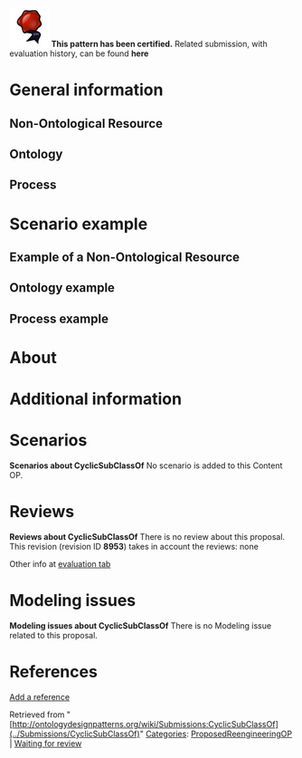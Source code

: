 [![](../images/thumb/b/b5/Certified.png/70px-Certified.png)](../Image/Certified.png "Certified.png") __This pattern has been certified.__
Related submission, with evaluation history, can be found __here__





#  General information


  




##  Non-Ontological Resource


  




##  Ontology


  




##  Process


  




#  Scenario example


  




##  Example of a Non-Ontological Resource


  




##  Ontology example


  




##  Process example


  




#  About


#  Additional information


#  Scenarios



__Scenarios about CyclicSubClassOf__
No scenario is added to this Content OP.




#  Reviews



__Reviews about CyclicSubClassOf__
There is no review about this proposal.
This revision (revision ID __8953__) takes in account the reviews: none


Other info at [evaluation tab](http://ontologydesignpatterns.org/wiki/index.php?title=Submissions:CyclicSubClassOf&action=evaluation "http://ontologydesignpatterns.org/wiki/index.php?title=Submissions:CyclicSubClassOf&action=evaluation")




  




#  Modeling issues



__Modeling issues about CyclicSubClassOf__
There is no Modeling issue related to this proposal.




  




#  References


[Add a reference](index.php@title=Odp%253AAdd_reference&subject=../Submissions/CyclicSubClassOf "http://ontologydesignpatterns.org/wiki/index.php?title=Odp:Add_reference&subject=Submissions%3ACyclicSubClassOf")


  






Retrieved from "[http://ontologydesignpatterns.org/wiki/Submissions:CyclicSubClassOf](../Submissions/CyclicSubClassOf)"
 [Categories](http://ontologydesignpatterns.org/wiki/Special:Categories "Special:Categories"): [ProposedReengineeringOP](../Category/ProposedReengineeringOP "Category:ProposedReengineeringOP") | [Waiting for review](../Category/Waiting_for_review "Category:Waiting for review")
